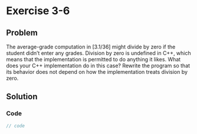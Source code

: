 # Exercise 3-6

## Problem
The average-grade computation in [3.1/36] might divide by zero if the student didn’t enter any grades. Division by zero is undefined in C++, which means that the implementation is permitted to do anything it likes. What does your C++ implementation do in this case? Rewrite the program so that its behavior does not depend on how the implementation treats division by zero.

## Solution

### Code
```Cpp
// code
```
